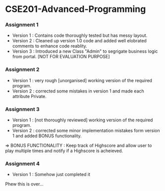 # CSE201-Advanced-Programming
### Assignment 1
  - Version 1 : Contains code thoroughly tested but has messy layout.
  - Version 2 : Cleaned up version 1.0 code and added well elobrated comments to enhance code reablity. 
  - Version 3 : Introduced a new Class "Admin" to segrigate business logic from portal. [NOT FOR EVALUATION PURPOSE]

### Assignment 2
  - Version 1 : very rough [unorganised] working version of the required program. 
  - Version 2 : corrected some mistakes in version 1 and made each attribute Private.
  
### Assignment 3
  - Version 1 : [not thoroughly reviewed] working version of the required program.
  - Version 2 : corrected some minor implementation mistakes form version 1 and added BONUS functionality.
  
  => BONUS FUNCTIONALITY : Keep track of Highscore and allow user to play multiple times and notify if a Highscore is acheieved. 
  
  ### Assignment 4
   - Version 1 : Somehow just completed it 

Phew this is over...
